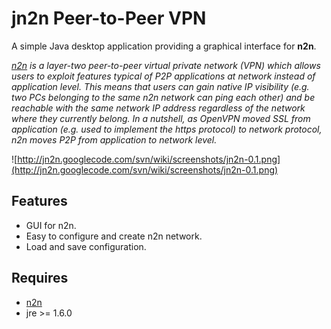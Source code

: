 # jn2n Peer-to-Peer VPN #
A simple Java desktop application providing a graphical interface for **n2n**.

_[n2n](http://www.ntop.org/n2n/) is a layer-two peer-to-peer virtual private network (VPN) which allows users to exploit features typical of P2P applications at network instead of application level. This means that users can gain native IP visibility (e.g. two PCs belonging to the same n2n network can ping each other) and be reachable with the same network IP address regardless of the network where they currently belong. In a nutshell, as OpenVPN moved SSL from application (e.g. used to implement the https protocol) to network protocol, n2n moves P2P from application to network level._

![http://jn2n.googlecode.com/svn/wiki/screenshots/jn2n-0.1.png](http://jn2n.googlecode.com/svn/wiki/screenshots/jn2n-0.1.png)

## Features ##
  * GUI for n2n.
  * Easy to configure and create n2n network.
  * Load and save configuration.

## Requires ##
  * [n2n](http://www.ntop.org/n2n/)
  * jre >= 1.6.0
